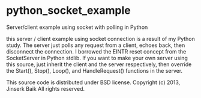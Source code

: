 python_socket_example
=====================

Server/client example using socket with polling in Python

this server / client example using socket connection is a result of my Python study.
The server just polls any request from a client, echoes back, then disconnect the connection.
I borrowed the EINTR reset concept from the SocketServer in Python stdlib.
If you want to make your own server using this source, just inherit the client and the server respectively,
then override the Start(), Stop(), Loop(), and HandleRequest() functions in the server.

This source code is distributed under BSD license.
Copyright (c) 2013, Jinserk Baik All rights reserved.
